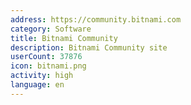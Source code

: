 ```yaml
---
address: https://community.bitnami.com
category: Software
title: Bitnami Community
description: Bitnami Community site
userCount: 37876
icon: bitnami.png
activity: high
language: en
---
```

